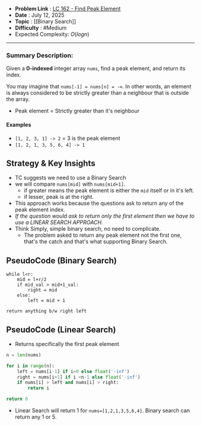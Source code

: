 - **Problem Link** : [LC 162 - Find Peak Element](https://leetcode.com/problems/find-peak-element/description/)
- **Date** : July 12, 2025
- **Topic** : [[Binary Search]] 
- **Difficulty** : #Medium 
- Expected Complexity: $O(log n)$

---
### Summary Description: 
Given a **0-indexed** integer array `nums`, find a peak element, and return its index.

You may imagine that `nums[-1] = nums[n] = -∞`. In other words, an element is always considered to be strictly greater than a neighbour that is outside the array.
- Peak element = Strictly greater than it's neighbour

#### Examples
- `[1, 2, 3, 1] -> 2` = 3 is the peak element
- `[1, 2, 1, 3, 5, 6, 4] -> 1`
## Strategy & Key Insights
 - TC suggests we need to use a Binary Search
 - we will compare `nums[mid]` with `nums[mid+1]`.
	 - if greater means the peak element is either the `mid` itself or in it's left.
	 - if lesser, peak is at the right.
- This approach works because the questions ask to return any of the peak element index.
- *If the question would ask to return only the first element then we have to use a LINEAR SEARCH APPROACH.*
- Think Simply, simple binary search, no need to complicate.
	- The problem asked to return any peak element not the first one, that's the catch and that's what supporting Binary Search.
## PseudoCode (Binary Search)
```Pseudocode
while l<r:
	mid = l+r/2
	if mid_val > mid+1_val:
		right = mid
	else:
		left = mid + 1

return anything b/w right left
```

## PseudoCode (Linear Search)
- Returns specifically the first peak element
```Python
n = len(nums)

for i in range(n):
	left = nums[i-1] if i>0 else float('-inf')
	right = nums[i+1] if i <n-1 else float('-inf')
	if nums[i] > left and nums[i] > right:
		return i

return 0
```
- Linear Search will return  1 for `nums=[1,2,1,3,5,6,4]`. Binary search can return any 1 or 5.